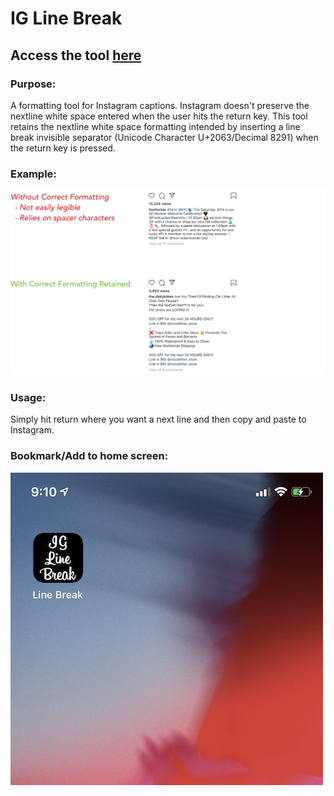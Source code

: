 # IG Line Break

## Access the tool [here](https://eric2013264.github.io/IG-Line-Break)

### Purpose: 
A formatting tool for Instagram captions. Instagram doesn't preserve the nextline white space entered when the user hits the return key. This tool retains the nextline white space formatting intended by inserting a line break invisible separator (Unicode Character U+2063/Decimal 8291) when the return key is pressed.

### Example:
![Formatting](https://raw.githubusercontent.com/eric2013264/IG-Line-Break/master/images/formatting.png)

### Usage:
Simply hit return where you want a next line and then copy and paste to Instagram. 

### Bookmark/Add to home screen:
![Add to home screen](https://raw.githubusercontent.com/eric2013264/IG-Line-Break/master/images/iOSAddToHomescreen.png)
